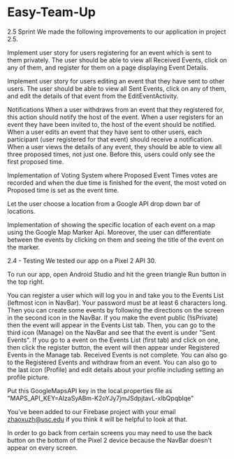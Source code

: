 # Easy-Team-Up

2.5 Sprint
We made the following improvements to our application in project 2.5.

Implement user story for users registering for an event which is sent to them privately. The user should be able to view all Received Events, click on any of them, and register for them on a page displaying Event Details. 

Implement user story for users editing an event that they have sent to other users. The user should be able to view all Sent Events, click on any of them, and edit the details of that event from the EditEventActivity. 

Notifications
When a user withdraws from an event that they registered for, this action should notify the host of the event. 
When a user registers for an event they have been invited to, the host of the event should be notified. 
When a user edits an event that they have sent to other users, each participant (user registered for that event) should receive a notification.
When a user views the details of any event, they should be able to view all three proposed times, not just one. Before this, users could only see the first proposed time. 


Implementation of Voting System where Proposed Event Times votes are recorded and when the due time is finished for the event, the most voted on Proposed time is set as the event time.

Let the user choose a location from a Google API  drop down bar of locations.

Implementation of showing the specific location of each event on a map using the Google Map Marker Api. Moreover, the user can differentiate between the events by clicking on them and seeing the title of the event on the marker. 


2.4 - Testing
We tested our app on a Pixel 2 API 30.

To run our app, open Android Studio and hit the green triangle Run button in the top right. 

You can register a user which will log you in and take you to the Events List (leftmost icon in NavBar). Your password must be at least 6 characters long.
Then you can create some events by following the directions on the screen in the second icon in the NavBar.
If you make the event public (!isPrivate) then the event will appear in the Events List tab.
Then, you can go to the third icon (Manage) on the NavBar and see that the event is under "Sent Events".
If you go to a event on the Events List (first tab) and click on one, then click the register button, the event will then appear under Registered Events in the Manage tab.
Received Events is not complete. 
You can also go to the Registered Events and withdraw from an event.
You can also go to the last icon (Profile) and edit details about your profile including setting an profile picture.

Put this GoogleMapsAPI key in the local.properties file as "MAPS_API_KEY=AIzaSyABm-K2oYJy7jmJSdpjtavL-xlbQpqbIqe"

You've been added to our Firebase project with your email zhaoxuzh@usc.edu if you think it will be helpful to look at that.

In order to go back from certain screens you may need to use the back button on the bottom of the Pixel 2 device because the NavBar doesn't appear on every screen.
